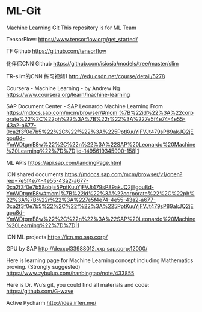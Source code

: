 # ML-Git
Machine Learning Git
This repository is for ML Team

TensorFlow:
https://www.tensorflow.org/get_started/

TF Github
https://github.com/tensorflow

化伴侣CNN Github
https://github.com/isiosia/models/tree/master/slim

TR-slim的CNN 练习视频1
http://edu.csdn.net/course/detail/5278

Coursera - Machine Learning  - by Andrew Ng
https://www.coursera.org/learn/machine-learning

SAP Document Center - SAP Leonardo Machine Learning
From <https://mdocs.sap.com/mcm/browser/#mcm|%7B%22id%22%3A%22corporate%22%2C%22ph%22%3A%7B%22r%22%3A%227e5f4e74-4e55-43a2-a677-0ca2f3f0e7b5%22%2C%22f%22%3A%225PptKuuYjFVJt479sP89akJQ2jEgou8d-YmWDtgmE8w%22%2C%22n%22%3A%22SAP%20Leonardo%20Machine%20Learning%22%7D%7D|id-1495619345900-158|1> 

ML APIs
https://api.sap.com/landingPage.html

ICN shared documents
https://mdocs.sap.com/mcm/browser/v1/open?rep=7e5f4e74-4e55-43a2-a677-0ca2f3f0e7b5&obj=5PptKuuYjFVJt479sP89akJQ2jEgou8d-YmWDtgmE8w#mcm|%7B%22id%22%3A%22corporate%22%2C%22ph%22%3A%7B%22r%22%3A%227e5f4e74-4e55-43a2-a677-0ca2f3f0e7b5%22%2C%22f%22%3A%225PptKuuYjFVJt479sP89akJQ2jEgou8d-YmWDtgmE8w%22%2C%22n%22%3A%22SAP%20Leonardo%20Machine%20Learning%22%7D%7D|1

ICN ML projects
https://icn.mo.sap.corp/

GPU by SAP
http://dexxpl33988012.xxp.sap.corp:12000/ 

Here is learning page for Machine Learning concept including Mathematics proving. (Strongly suggested)
https://www.zybuluo.com/hanbingtao/note/433855 

Here is Dr. Wu’s git, you could find all materials and code:
https://github.com/G-wave

Active Pycharm
http://idea.irfen.me/ 
